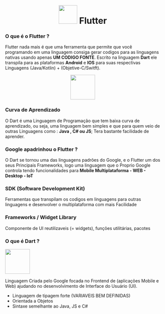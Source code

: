 <h1 align="center"><img src="https://iconape.com/wp-content/files/yb/61798/svg/flutter-logo.svg" height="60px" > Flutter </h1> 


### O que é o Flutter ?
Flutter nada mais é que uma ferramenta que permite que você programando em uma linguagem consiga gerar codigos para as linguagens nativas usando apenas **UM CODIGO FONTE**. Escrito na linguagem **Dart** ele transpila para as plataformas **Android** e **IOS** para suas respectivas Linguagens (Java/Kotlin) + (Objetive-C/Switft).

<p align="center">
<img  src="https://www.kindpng.com/picc/m/329-3292914_android-clipart-ios-android-ios-logo-transparent-hd.png" height="80px" > </p>


### Curva de Aprendizado
O Dart é uma Linguagem de Programação que tem baixa curva de aprendizado, ou seja, uma  linguagem bem simples e que para quem veio de outras Linguagens como : **Java , C# ou JS**; Tera bastante facilidade de aprender.

### Google apadrinhou o Flutter ?
O Dart se tornou uma das linguagens padrões do Google, e o Flutter um dos seus Principais Frameworks, logo uma linguagem que o Proprio Google controla tendo funcionalidades para **Mobile Multiplataforma - WEB - Desktop - IoT**

### SDK (Software Development Kit)
Ferramentas que transpilam os codigos em linguagens para outras linguagens e desenvolver o multiplataforma com mais Facilidade

### Frameworks / Widget Library
Componente de UI reutilizaveis (= widgets), funções utilitárias, pacotes

### O que é Dart ?  

<img  src="https://camo.githubusercontent.com/831fcb3aa1e35685a351128ada1c6555843bc0220020b74fbb1a50f7b91b077f/68747470733a2f2f6477676c6f676f2e636f6d2f77702d636f6e74656e742f75706c6f6164732f323031382f30332f446172745f6c6f676f2e706e67" height="80px" > 

Linguagem Criada pelo Google focada no Frontend de (aplicações Mobile e Web) ajudando no desenvolvimento de Interface do Usuário (UI).

- Linguagem de tipagem forte (VARIAVEIS BEM DEFINIDAS)
- Orientada a Objetos 
- Sintaxe semelhante ao Java, JS e C#






